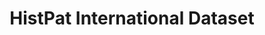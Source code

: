 ---
citation: "\n@article{petralia_histpat_2019,\n\ttitle = {{HistPat} {International}
  {Dataset}},\n\turl = {https://dataverse.harvard.edu/dataset.xhtml?persistentId=doi:10.7910/DVN/QT4OJS},\n\tdoi
  = {10.7910/DVN/QT4OJS},\n\tabstract = {HistPat International provides the geography
  of historical patents granted to foreigns by the United States Patent and Trademark
  Office (USPTO) fro...},\n\tlanguage = {en},\n\turldate = {2021-08-17},\n\tauthor
  = {Petralia, Sergio},\n\tmonth = mar,\n\tyear = {2019},\n\tnote = {type: dataset},\n}\n"
description: 'HistPat International provides the geography of historical patents granted
  to foreign nationals by the United States Patent and Trademark Office (USPTO) from
  1836 to 1975. This historical dataset is constructed using digitalized records of
  original patent documents that are publicly available. HistPat can be used in different
  disciplines ranging from geography, economics, history, network science, and science
  and technology studies. Additionally, it can easily be merged with post-1975 USPTO
  digital patent data to extend it until today. '
location: https://dataverse.harvard.edu/dataset.xhtml?persistentId=doi:10.7910/DVN/QT4OJS
maintained_by: Contact maintainer through Dataverse
record_creation_timestamp: 08/17/2021, 09:21:25
shortname: histpat_international
tags:
- Historical Patents
- ' Technological Change'
- ' Inventions'
- ' Geography'
- ' Economics'
title: HistPat International Dataset
uuid: fb81106d-3933-488b-acd9-aff177f82423
---
